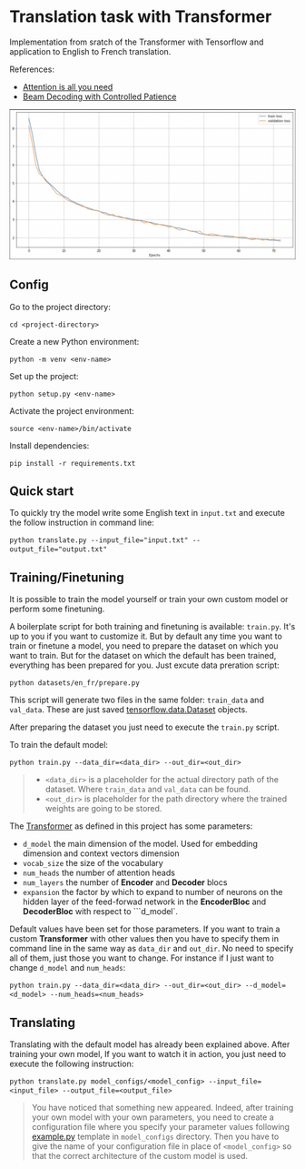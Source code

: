 # Translation task with Transformer
Implementation from sratch of the Transformer with Tensorflow and application to English to French translation.

References:
- [Attention is all you need](https://arxiv.org/pdf/1706.03762.pdf)
- [Beam Decoding with Controlled Patience](https://arxiv.org/pdf/2204.05424.pdf)

![repro124m](assets/training_curve.png)

## Config
Go to the project directory:
````
cd <project-directory>
````
Create a new Python environment:
````
python -m venv <env-name>
````
Set up the project:
````
python setup.py <env-name>
````
Activate the project environment:
````
source <env-name>/bin/activate
````

Install dependencies:
````
pip install -r requirements.txt
````

## Quick start

To quickly try the model write some English text in ``input.txt`` and execute the follow instruction in command line:
````
python translate.py --input_file="input.txt" --output_file="output.txt"
````

## Training/Finetuning
It is possible to train the model yourself or train your own custom model or perform some finetuning.

A boilerplate script for both training and finetuning is available: ``train.py``.
It's up to you if you want to customize it. But by default any time you want to train or finetune a model, you need to prepare the dataset on which you want to train. But for the dataset on which the default has been trained, everything has been prepared for you. Just excute data preration script:

````
python datasets/en_fr/prepare.py
````

This script will generate two files in the same folder: ``train_data`` and ``val_data``. These are just saved [tensorflow.data.Dataset](https://www.tensorflow.org/api_docs/python/tf/data/Dataset) objects.

After preparing the dataset you just need to execute the ``train.py`` script.

To train the default model:
````
python train.py --data_dir=<data_dir> --out_dir=<out_dir>
````
> * ``<data_dir>`` is a placeholder for the actual directory path of the dataset. Where ``train_data`` and ``val_data`` can be found.
> * ``<out_dir>`` is placeholder for the path directory where the trained weights are going to be stored.

The [Transformer](https://arxiv.org/pdf/1706.03762.pdf) as defined in this project has some parameters:
* ``d_model`` the main dimension of the model. Used for embedding dimension and context vectors dimension
* ``vocab_size`` the size of the vocabulary
* ``num_heads`` the number of attention heads
* ``num_layers`` the number of **Encoder** and **Decoder** blocs
* ``expansion`` the factor by which to expand to number of neurons on the hidden layer of the feed-forwad network in the **EncoderBloc** and **DecoderBloc** with respect to ```d_model`.

Default values have been set for those parameters. If you want to train a custom **Transformer** with other values then you have to specify them in command line in the same way as ``data_dir`` and ``out_dir``. No need to specify all of them, just those you want to change.
For instance if I just want to change ``d_model`` and ``num_heads``:
````
python train.py --data_dir=<data_dir> --out_dir=<out_dir> --d_model=<d_model> --num_heads=<num_heads>
````

## Translating
Translating with the default model has already been explained above. After training your own model, If you want to watch it in action, you just need to execute the following instruction:
````
python translate.py model_configs/<model_config> --input_file=<input_file> --output_file=<output_file>
````
> You have noticed that something new appeared.
> Indeed, after training your own model with your own parameters, you need to create a configuration file where you specify your parameter values following [example.py](model_configs/example.py) template in ``model_configs`` directory.
> Then you have to give the name of your configuration file in place of ``<model_config>`` so that the correct architecture of the custom model is used.



